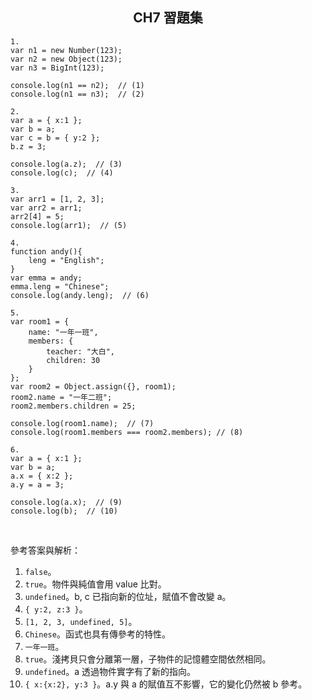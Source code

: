 <h2 align="center">CH7 習題集</h2>

```
1.
var n1 = new Number(123);
var n2 = new Object(123);
var n3 = BigInt(123);

console.log(n1 == n2);  // (1)
console.log(n1 == n3);  // (2)
```
```
2. 
var a = { x:1 };
var b = a;
var c = b = { y:2 };
b.z = 3;

console.log(a.z);  // (3)
console.log(c);  // (4)
```
```
3.
var arr1 = [1, 2, 3];
var arr2 = arr1;
arr2[4] = 5;
console.log(arr1);  // (5)
```
```
4.
function andy(){
    leng = "English";
}
var emma = andy;
emma.leng = "Chinese";
console.log(andy.leng);  // (6)
```
```
5.
var room1 = {
    name: "一年一班",
    members: {
        teacher: "大白",
        children: 30
    }
};
var room2 = Object.assign({}, room1);
room2.name = "一年二班";
room2.members.children = 25;

console.log(room1.name);  // (7)
console.log(room1.members === room2.members); // (8)
```
```
6.
var a = { x:1 };
var b = a;
a.x = { x:2 };
a.y = a = 3;

console.log(a.x);  // (9)
console.log(b);  // (10)
```
<br>

參考答案與解析：
1. `false`。
2. `true`。物件與純值會用 value 比對。
3. `undefined`。b, c 已指向新的位址，賦值不會改變 a。
4. `{ y:2, z:3 }`。
5. `[1, 2, 3, undefined, 5]`。
6. `Chinese`。函式也具有傳參考的特性。
7. `一年一班`。
8. `true`。淺拷貝只會分離第一層，子物件的記憶體空間依然相同。
9. `undefined`。a 透過物件實字有了新的指向。
10. `{ x:{x:2}, y:3 }`。a.y 與 a 的賦值互不影響，它的變化仍然被 b 參考。
